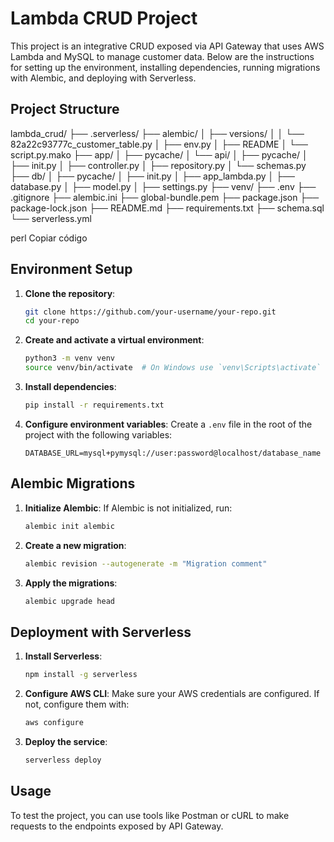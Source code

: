 # Lambda CRUD Project

This project is an integrative CRUD exposed via API Gateway that uses AWS Lambda and MySQL to manage customer data. Below are the instructions for setting up the environment, installing dependencies, running migrations with Alembic, and deploying with Serverless.

## Project Structure

lambda_crud/
├── .serverless/
├── alembic/
│ ├── versions/
│ │ └── 82a22c93777c_customer_table.py
│ ├── env.py
│ ├── README
│ └── script.py.mako
├── app/
│ ├── pycache/
│ └── api/
│ ├── pycache/
│ ├── init.py
│ ├── controller.py
│ ├── repository.py
│ └── schemas.py
├── db/
│ ├── pycache/
│ ├── init.py
│ ├── app_lambda.py
│ ├── database.py
│ ├── model.py
│ ├── settings.py
├── venv/
├── .env
├── .gitignore
├── alembic.ini
├── global-bundle.pem
├── package.json
├── package-lock.json
├── README.md
├── requirements.txt
├── schema.sql
└── serverless.yml

perl
Copiar código

## Environment Setup

1. **Clone the repository**:
    ```bash
    git clone https://github.com/your-username/your-repo.git
    cd your-repo
    ```

2. **Create and activate a virtual environment**:
    ```bash
    python3 -m venv venv
    source venv/bin/activate  # On Windows use `venv\Scripts\activate`
    ```

3. **Install dependencies**:
    ```bash
    pip install -r requirements.txt
    ```

4. **Configure environment variables**:
    Create a `.env` file in the root of the project with the following variables:
    ```env
    DATABASE_URL=mysql+pymysql://user:password@localhost/database_name
    ```

## Alembic Migrations

1. **Initialize Alembic**:
    If Alembic is not initialized, run:
    ```bash
    alembic init alembic
    ```

2. **Create a new migration**:
    ```bash
    alembic revision --autogenerate -m "Migration comment"
    ```

3. **Apply the migrations**:
    ```bash
    alembic upgrade head
    ```

## Deployment with Serverless

1. **Install Serverless**:
    ```bash
    npm install -g serverless
    ```

2. **Configure AWS CLI**:
    Make sure your AWS credentials are configured. If not, configure them with:
    ```bash
    aws configure
    ```

3. **Deploy the service**:
    ```bash
    serverless deploy
    ```

## Usage

To test the project, you can use tools like Postman or cURL to make requests to the endpoints exposed by API Gateway.